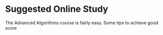 
# Suggested Online Study




The Advanced Algorithms course is fairly easy. Some tips to achieve good score
